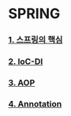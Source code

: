 # SPRING

### [1. 스프링의 핵심][1link]

[1link]: https://github.com/kimhyeyun/JAVASPRING-WEB/tree/main/JavaSpring/스프링입문/Spring/스프링의핵심
### [2. IoC-DI][2link]

[2link]:https://github.com/kimhyeyun/JAVASPRING-WEB/tree/main/JavaSpring/스프링입문/Spring/IoC:DI
### [3. AOP][3link]

[3link]:https://github.com/kimhyeyun/JAVASPRING-WEB/tree/main/JavaSpring/스프링입문/Spring/AOP
### [4. Annotation][4link]
[4link]:https://github.com/kimhyeyun/JAVASPRING-WEB/tree/main/JavaSpring/스프링입문/Spring/Annotation
